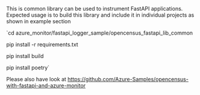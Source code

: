This is common library can be used to instrument FastAPI applications. Expected usage is to build this library and 
include it in individual projects as shown in example section


`cd  azure_monitor/fastapi_logger_sample/opencensus_fastapi_lib_common

pip install -r requirements.txt

pip install build 

pip install poetry`

Please also have look at https://github.com/Azure-Samples/opencensus-with-fastapi-and-azure-monitor